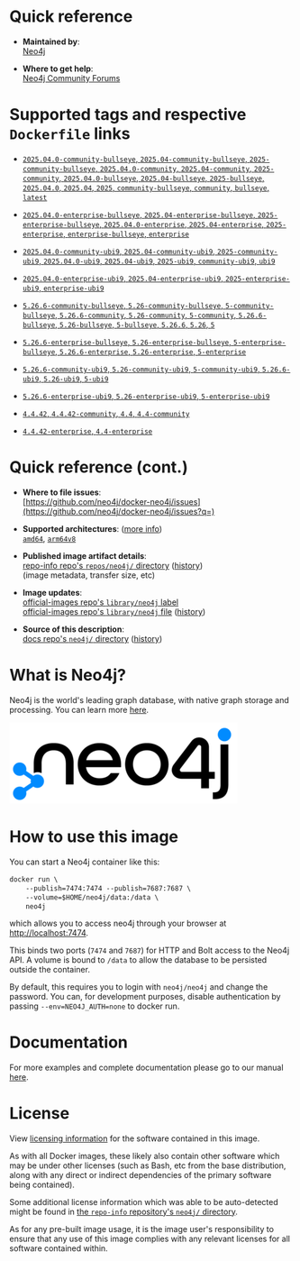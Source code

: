 <!--

********************************************************************************

WARNING:

    DO NOT EDIT "neo4j/README.md"

    IT IS AUTO-GENERATED

    (from the other files in "neo4j/" combined with a set of templates)

********************************************************************************

-->

# Quick reference

-	**Maintained by**:  
	[Neo4j](https://github.com/neo4j/docker-neo4j)

-	**Where to get help**:  
	[Neo4j Community Forums](https://community.neo4j.com)

# Supported tags and respective `Dockerfile` links

-	[`2025.04.0-community-bullseye`, `2025.04-community-bullseye`, `2025-community-bullseye`, `2025.04.0-community`, `2025.04-community`, `2025-community`, `2025.04.0-bullseye`, `2025.04-bullseye`, `2025-bullseye`, `2025.04.0`, `2025.04`, `2025`, `community-bullseye`, `community`, `bullseye`, `latest`](https://github.com/neo4j/docker-neo4j-publish/blob/fc15c187e052410e6462ed5c4054c5537e0c01ac/2025.04.0/bullseye/community/Dockerfile)

-	[`2025.04.0-enterprise-bullseye`, `2025.04-enterprise-bullseye`, `2025-enterprise-bullseye`, `2025.04.0-enterprise`, `2025.04-enterprise`, `2025-enterprise`, `enterprise-bullseye`, `enterprise`](https://github.com/neo4j/docker-neo4j-publish/blob/fc15c187e052410e6462ed5c4054c5537e0c01ac/2025.04.0/bullseye/enterprise/Dockerfile)

-	[`2025.04.0-community-ubi9`, `2025.04-community-ubi9`, `2025-community-ubi9`, `2025.04.0-ubi9`, `2025.04-ubi9`, `2025-ubi9`, `community-ubi9`, `ubi9`](https://github.com/neo4j/docker-neo4j-publish/blob/fc15c187e052410e6462ed5c4054c5537e0c01ac/2025.04.0/ubi9/community/Dockerfile)

-	[`2025.04.0-enterprise-ubi9`, `2025.04-enterprise-ubi9`, `2025-enterprise-ubi9`, `enterprise-ubi9`](https://github.com/neo4j/docker-neo4j-publish/blob/fc15c187e052410e6462ed5c4054c5537e0c01ac/2025.04.0/ubi9/enterprise/Dockerfile)

-	[`5.26.6-community-bullseye`, `5.26-community-bullseye`, `5-community-bullseye`, `5.26.6-community`, `5.26-community`, `5-community`, `5.26.6-bullseye`, `5.26-bullseye`, `5-bullseye`, `5.26.6`, `5.26`, `5`](https://github.com/neo4j/docker-neo4j-publish/blob/0b02ab3d2bf3861e179877398dde9a2f3b4b55a2/5.26.6/bullseye/community/Dockerfile)

-	[`5.26.6-enterprise-bullseye`, `5.26-enterprise-bullseye`, `5-enterprise-bullseye`, `5.26.6-enterprise`, `5.26-enterprise`, `5-enterprise`](https://github.com/neo4j/docker-neo4j-publish/blob/0b02ab3d2bf3861e179877398dde9a2f3b4b55a2/5.26.6/bullseye/enterprise/Dockerfile)

-	[`5.26.6-community-ubi9`, `5.26-community-ubi9`, `5-community-ubi9`, `5.26.6-ubi9`, `5.26-ubi9`, `5-ubi9`](https://github.com/neo4j/docker-neo4j-publish/blob/0b02ab3d2bf3861e179877398dde9a2f3b4b55a2/5.26.6/ubi9/community/Dockerfile)

-	[`5.26.6-enterprise-ubi9`, `5.26-enterprise-ubi9`, `5-enterprise-ubi9`](https://github.com/neo4j/docker-neo4j-publish/blob/0b02ab3d2bf3861e179877398dde9a2f3b4b55a2/5.26.6/ubi9/enterprise/Dockerfile)

-	[`4.4.42`, `4.4.42-community`, `4.4`, `4.4-community`](https://github.com/neo4j/docker-neo4j-publish/blob/33f079b10e1f3b69b6e8565ac788419462e237e9/4.4.42/bullseye/community/Dockerfile)

-	[`4.4.42-enterprise`, `4.4-enterprise`](https://github.com/neo4j/docker-neo4j-publish/blob/33f079b10e1f3b69b6e8565ac788419462e237e9/4.4.42/bullseye/enterprise/Dockerfile)

# Quick reference (cont.)

-	**Where to file issues**:  
	[https://github.com/neo4j/docker-neo4j/issues](https://github.com/neo4j/docker-neo4j/issues?q=)

-	**Supported architectures**: ([more info](https://github.com/docker-library/official-images#architectures-other-than-amd64))  
	[`amd64`](https://hub.docker.com/r/amd64/neo4j/), [`arm64v8`](https://hub.docker.com/r/arm64v8/neo4j/)

-	**Published image artifact details**:  
	[repo-info repo's `repos/neo4j/` directory](https://github.com/docker-library/repo-info/blob/master/repos/neo4j) ([history](https://github.com/docker-library/repo-info/commits/master/repos/neo4j))  
	(image metadata, transfer size, etc)

-	**Image updates**:  
	[official-images repo's `library/neo4j` label](https://github.com/docker-library/official-images/issues?q=label%3Alibrary%2Fneo4j)  
	[official-images repo's `library/neo4j` file](https://github.com/docker-library/official-images/blob/master/library/neo4j) ([history](https://github.com/docker-library/official-images/commits/master/library/neo4j))

-	**Source of this description**:  
	[docs repo's `neo4j/` directory](https://github.com/docker-library/docs/tree/master/neo4j) ([history](https://github.com/docker-library/docs/commits/master/neo4j))

# What is Neo4j?

Neo4j is the world's leading graph database, with native graph storage and processing. You can learn more [here](http://neo4j.com/developer).

![logo](https://raw.githubusercontent.com/docker-library/docs/56823e63d5b6dd7ddbb9d5d3c4a8947778055d8e/neo4j/logo.png)

# How to use this image

You can start a Neo4j container like this:

```console
docker run \
    --publish=7474:7474 --publish=7687:7687 \
    --volume=$HOME/neo4j/data:/data \
    neo4j
```

which allows you to access neo4j through your browser at [http://localhost:7474](http://localhost:7474).

This binds two ports (`7474` and `7687`) for HTTP and Bolt access to the Neo4j API. A volume is bound to `/data` to allow the database to be persisted outside the container.

By default, this requires you to login with `neo4j/neo4j` and change the password. You can, for development purposes, disable authentication by passing `--env=NEO4J_AUTH=none` to docker run.

# Documentation

For more examples and complete documentation please go to our manual [here](http://neo4j.com/docs/operations-manual/current/deployment/single-instance/docker/).

# License

View [licensing information](https://neo4j.com/licensing) for the software contained in this image.

As with all Docker images, these likely also contain other software which may be under other licenses (such as Bash, etc from the base distribution, along with any direct or indirect dependencies of the primary software being contained).

Some additional license information which was able to be auto-detected might be found in [the `repo-info` repository's `neo4j/` directory](https://github.com/docker-library/repo-info/tree/master/repos/neo4j).

As for any pre-built image usage, it is the image user's responsibility to ensure that any use of this image complies with any relevant licenses for all software contained within.
